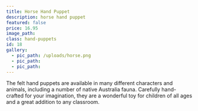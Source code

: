 ```yaml
---
title: Horse Hand Puppet
description: horse hand puppet
featured: false
price: 16.95
image_path:
class: hand-puppets
id: 18
gallery:
  - pic_path: /uploads/horse.png
  - pic_path:
  - pic_path:
---
```



The felt hand puppets are available in many different characters and animals, including a number of native Australia fauna. Carefully hand-crafted for your imagination, they are a wonderful toy for children of all ages and a great addition to any classroom.

